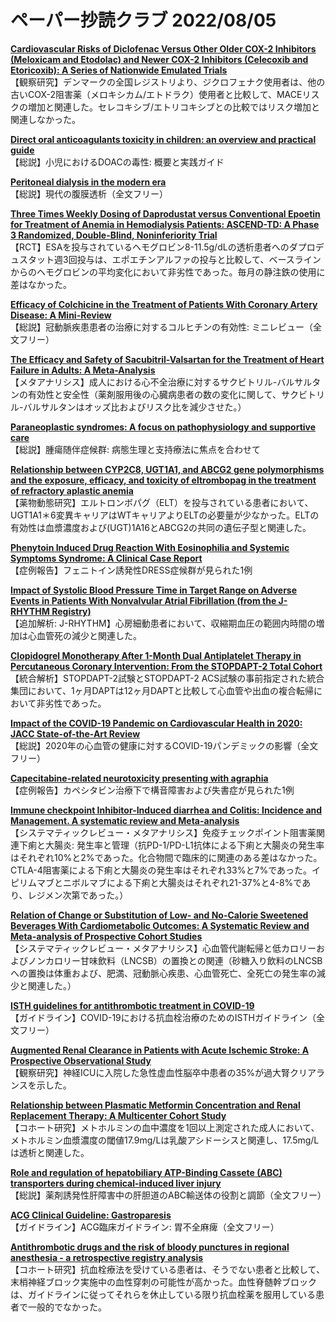 # ペーパー抄読クラブ 2022/08/05

[**Cardiovascular Risks of Diclofenac Versus Other Older COX-2 Inhibitors (Meloxicam and Etodolac) and Newer COX-2 Inhibitors (Celecoxib and Etoricoxib): A Series of Nationwide Emulated Trials**](https://pubmed.ncbi.nlm.nih.gov/35909207/)  
【観察研究】デンマークの全国レジストリより、ジクロフェナク使用者は、他の古いCOX-2阻害薬（メロキシカム/エトドラク）使用者と比較して、MACEリスクの増加と関連した。セレコキシブ/エトリコキシブとの比較ではリスク増加と関連しなかった。

[**Direct oral anticoagulants toxicity in children: an overview and practical guide**](https://pubmed.ncbi.nlm.nih.gov/35924671/)  
【総説】小児におけるDOACの毒性: 概要と実践ガイド

[**Peritoneal dialysis in the modern era**](https://pubmed.ncbi.nlm.nih.gov/35923087/)  
【総説】現代の腹膜透析（全文フリー）

[**Three Times Weekly Dosing of Daprodustat versus Conventional Epoetin for Treatment of Anemia in Hemodialysis Patients: ASCEND-TD: A Phase 3 Randomized, Double-Blind, Noninferiority Trial**](https://pubmed.ncbi.nlm.nih.gov/35918106/)  
【RCT】ESAを投与されているヘモグロビン8-11.5g/dLの透析患者へのダプロデュスタット週3回投与は、エポエチンアルファの投与と比較して、ベースラインからのヘモグロビンの平均変化において非劣性であった。毎月の静注鉄の使用に差はなかった。

[**Efficacy of Colchicine in the Treatment of Patients With Coronary Artery Disease: A Mini-Review**](https://pubmed.ncbi.nlm.nih.gov/35907660/)  
【総説】冠動脈疾患患者の治療に対するコルヒチンの有効性: ミニレビュー（全文フリー）

[**The Efficacy and Safety of Sacubitril-Valsartan for the Treatment of Heart Failure in Adults: A Meta-Analysis**](https://pubmed.ncbi.nlm.nih.gov/35915995/)  
【メタアナリシス】成人における心不全治療に対するサクビトリル-バルサルタンの有効性と安全性（薬剤服用後の心臓病患者の数の変化に関して、サクビトリル-バルサルタンはオッズ比およびリスク比を減少させた。）

[**Paraneoplastic syndromes: A focus on pathophysiology and supportive care**](https://pubmed.ncbi.nlm.nih.gov/35916756/)  
【総説】腫瘍随伴症候群: 病態生理と支持療法に焦点を合わせて

[**Relationship between CYP2C8, UGT1A1, and ABCG2 gene polymorphisms and the exposure, efficacy, and toxicity of eltrombopag in the treatment of refractory aplastic anemia**](https://pubmed.ncbi.nlm.nih.gov/35922716/)  
【薬物動態研究】エルトロンボパグ（ELT）を投与されている患者において、UGT1A1＊6変異キャリアはWTキャリアよりELTの必要量が少なかった。ELTの有効性は血漿濃度および(UGT)1A16とABCG2の共同の遺伝子型と関連した。

[**Phenytoin Induced Drug Reaction With Eosinophilia and Systemic Symptoms Syndrome: A Clinical Case Report**](https://pubmed.ncbi.nlm.nih.gov/35924976/)  
【症例報告】フェニトイン誘発性DRESS症候群が見られた1例

[**Impact of Systolic Blood Pressure Time in Target Range on Adverse Events in Patients With Nonvalvular Atrial Fibrillation (from the J-RHYTHM Registry)**](https://pubmed.ncbi.nlm.nih.gov/35909018/)  
【追加解析: J-RHYTHM】心房細動患者において、収縮期血圧の範囲内時間の増加は心血管死の減少と関連した。

[**Clopidogrel Monotherapy After 1-Month Dual Antiplatelet Therapy in Percutaneous Coronary Intervention: From the STOPDAPT-2 Total Cohort**](https://pubmed.ncbi.nlm.nih.gov/35912647/)  
【統合解析】STOPDAPT-2試験とSTOPDAPT-2 ACS試験の事前指定された統合集団において、1ヶ月DAPTは12ヶ月DAPTと比較して心血管や出血の複合転帰において非劣性であった。

[**Impact of the COVID-19 Pandemic on Cardiovascular Health in 2020: JACC State-of-the-Art Review**](https://pubmed.ncbi.nlm.nih.gov/35926937/)  
【総説】2020年の心血管の健康に対するCOVID-19パンデミックの影響（全文フリー）

[**Capecitabine-related neurotoxicity presenting with agraphia**](https://pubmed.ncbi.nlm.nih.gov/35903929/)  
【症例報告】カペシタビン治療下で構音障害および失書症が見られた1例

[**Immune checkpoint Inhibitor-Induced diarrhea and Colitis: Incidence and Management. A systematic review and Meta-analysis**](https://pubmed.ncbi.nlm.nih.gov/35917654/)  
【システマティックレビュー・メタアナリシス】免疫チェックポイント阻害薬関連下痢と大腸炎: 発生率と管理（抗PD-1/PD-L1抗体による下痢と大腸炎の発生率はそれぞれ10%と2%であった。化合物間で臨床的に関連のある差はなかった。CTLA-4阻害薬による下痢と大腸炎の発生率はそれぞれ33%と7%であった。イピリムマブとニボルマブによる下痢と大腸炎はそれぞれ21-37%と4-8%であり、レジメン次第であった。）

[**Relation of Change or Substitution of Low- and No-Calorie Sweetened Beverages With Cardiometabolic Outcomes: A Systematic Review and Meta-analysis of Prospective Cohort Studies**](https://pubmed.ncbi.nlm.nih.gov/35901272/)  
【システマティックレビュー・メタアナリシス】心血管代謝転帰と低カロリーおよびノンカロリー甘味飲料（LNCSB）の置換との関連（砂糖入り飲料のLNCSBへの置換は体重および、肥満、冠動脈心疾患、心血管死亡、全死亡の発生率の減少と関連した。）

[**ISTH guidelines for antithrombotic treatment in COVID-19**](https://pubmed.ncbi.nlm.nih.gov/35906716/)  
【ガイドライン】COVID-19における抗血栓治療のためのISTHガイドライン（全文フリー）

[**Augmented Renal Clearance in Patients with Acute Ischemic Stroke: A Prospective Observational Study**](https://pubmed.ncbi.nlm.nih.gov/35918629/)  
【観察研究】神経ICUに入院した急性虚血性脳卒中患者の35%が過大腎クリアランスを示した。

[**Relationship between Plasmatic Metformin Concentration and Renal Replacement Therapy: A Multicenter Cohort Study**](https://pubmed.ncbi.nlm.nih.gov/35914764/)  
【コホート研究】メトホルミンの血中濃度を1回以上測定された成人において、メトホルミン血漿濃度の閾値17.9mg/Lは乳酸アシドーシスと関連し、17.5mg/Lは透析と関連した。

[**Role and regulation of hepatobiliary ATP-Binding Cassete (ABC) transporters during chemical-induced liver injury**](https://pubmed.ncbi.nlm.nih.gov/35914951/)  
【総説】薬剤誘発性肝障害中の肝胆道のABC輸送体の役割と調節（全文フリー）

[**ACG Clinical Guideline: Gastroparesis**](https://pubmed.ncbi.nlm.nih.gov/35926490/)  
【ガイドライン】ACG臨床ガイドライン: 胃不全麻痺（全文フリー）

[**Antithrombotic drugs and the risk of bloody punctures in regional anesthesia - a retrospective registry analysis**](https://pubmed.ncbi.nlm.nih.gov/35922078/)  
【コホート研究】抗血栓療法を受けている患者は、そうでない患者と比較して、末梢神経ブロック実施中の血性穿刺の可能性が高かった。血性脊髄幹ブロックは、ガイドラインに従ってそれらを休止している限り抗血栓薬を服用している患者で一般的でなかった。